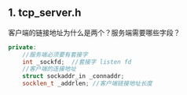 ## 1. tcp_server.h 
客户端的链接地址为什么是两个？服务端需要哪些字段？

```cpp
private:
	//服务端必须要有套接字
	int _sockfd;  //套接字 listen fd
	//客户端的连接地址
	struct sockaddr_in _connaddr;
	socklen_t _addrlen; //客户端链接地址长度
```


